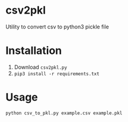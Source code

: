 # csv2pkl
Utility to convert csv to python3 pickle file


# Installation

1. Download `csv2pkl.py`
2. `pip3 install -r requirements.txt`


# Usage

`python csv_to_pkl.py example.csv example.pkl`
